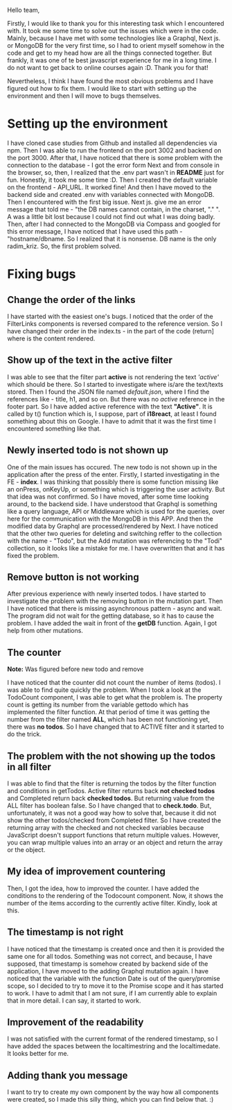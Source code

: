 Hello team,

Firstly, I would like to thank you for this interesting task which I encountered with. It took me some time to solve out the issues which were in the code. Mainly, because I have met with some technologies like a Graphql, Next js. or MongoDB for the very first time, so I had to orient myself somehow in the code and get to my head how are all the things connected together. But frankly, it was one of te best javascript experience for me in a long time. I do not want to get back to online courses again :D. Thank you for that!

Nevertheless, I think I have found the most obvious problems and I have figured out how to fix them. I would like to start with setting up the environment and then I will move to bugs themselves. 

# Setting up the environment


I have cloned case studies from Github and installed all dependencies via npm. Then I was able to run the frontend on the port 3002 and backend on the port 3000. After that, I have noticed that there is some problem with the connection to the database - I got the error form Next and from console in the browser, so, then, I realized that the .env part wasn't in **README** just for fun. Honestly, it took me some time :D. Then I created the default variable on the frontend - API_URL. It worked fine! And then I have moved to the backend side and created .env with variables connected with MongoDB. Then I encountered with the first big issue.
Next js. give me an error message that told me - "the DB names cannot contain, in the charset, "." ". A was a little bit lost because I could not find out what I was doing badly. Then, after I had connected to the MongoDB via Compass and googled for this error message, I have noticed that I have used this path - "hostname/dbname. So I realized that it is nonsense. DB name is the only radim_kriz. So, the first problem solved.

# Fixing bugs

## Change the order of the links

I have started with the easiest one's bugs. I noticed that the order of the FilterLinks components is reversed compared to the reference version. So I have changed their order in the index.ts - in the part of the code (return] where is the content rendered. 

## Show up of the text in the active filter

I was able to see that the filter part **active** is not rendering the text *'active'* which should be there. So I started to investigate where is/are the text/texts stored. Then I found the JSON file named *default.json*, where I find the references like - title, h1, and so on. But there was no *active* reference in the footer part. So I have added active reference with the text **"Active"**. It is called by t() function which is, I suppose, part of **i18react**, at least I found something about this on Google. I have to admit that it was the first time I encountered something like that. 

## Newly inserted todo is not shown up

One of the main issues has occured. The new todo is not shown up in the application after the press of the enter. Firstly, I started investigating in the FE - **index**. I was thinking that possibly there is some function missing like an onPress, onKeyUp, or something which is triggering the user activity. But that idea was not confirmed. So I have moved, after some time looking around, to the backend side. I have understood that Graphql is something like a query language, API or Middleware which is used for the queries, over here for the communication with the MongoDB in this APP. And then the modified data by Graphql are processed/rendered by Next. I have noticed that the other two queries for deleting and switching reffer to the collection with the name - "Todo", but the Add mutation was referencing to the "Todi" collection, so it looks like a mistake for me. I have overwritten that and it has fixed the problem. 

## Remove button is not working

After previous experience with newly inserted todos. I have started to investigate the problem with the removing button in the mutation part. Then I have noticed that there is missing asynchronous pattern - async and wait. The program did not wait for the getting database, so it has to cause the problem. I have added the wait in front of the **getDB** function. Again, I got help from other mutations. 

## The counter

**Note:** Was figured before new todo and remove

I have noticed that the counter did not count the number of items (todos). I was able to find quite quickly the problem. When I took a look at the TodoCount component, I was able to get what the problem is. The property count is getting its number from the variable gettodo which has implemented the filter function. At that period of time it was getting the number from the filter named **ALL**, which has been not functioning yet, there was **no todos**. So I have changed that to ACTIVE filter and it started to do the trick. 

## The problem with the not showing up the todos in all filter

I was able to find that the filter is returning the todos by the filter function and conditions in getTodos. Active filter returns back **not checked todos** and Completed return back **checked todos**. But returning value from the ALL filter has boolean false. So I have changed that to **check.todo**. But, unfortunately, it was not a good way how to solve that, because it did not show the other todos/checked from Completed filter. So I have created the returning array with the checked and not checked variables because JavaScript doesn't support functions that return multiple values. However, you can wrap multiple values into an array or an object and return the array or the object.

## My idea of improvement countering

Then, I got the idea, how to improved the counter. I have added the conditions to the rendering of the Todocount component. Now, it shows the number of the items according to the currently active filter. Kindly, look at this.

## The timestamp is not right

I have noticed that the timestamp is created once and then it is provided the same one for all todos. Something was not correct, and because, I have supposed, that timestamp is somehow created by backend side of the application, I have moved to the adding Graphql mutation again. I have noticed that the variable with the function Date is out of the query/promise scope, so I decided to try to move it to the Promise scope and it has started to work. I have to admit that I am not sure, if I am currently able to explain that in more detail. I can say, it started to work. 

## Improvement of the readability 

I was not satisfied with the current format of the rendered timestamp, so I have added the spaces between the localtimestring and the localtimedate. It looks better for me. 

## Adding thank you message

I want to try to create my own component by the way how all components were created, so I made this silly thing, which you can find below that. :)